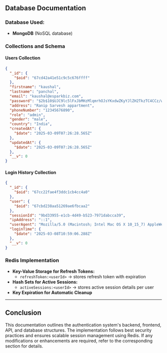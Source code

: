 ## Database Documentation

### **Database Used:**

- **MongoDB** (NoSQL database)

### **Collections and Schema**

#### **Users Collection**

```json
{
  "_id": {
    "$oid": "67cd42a41e51c9c5c676ffff"
  },
  "firstname": "kaushal",
  "lastname": "panchal",
  "email": "kaushal@esparkbiz.com",
  "password": "$2b$10$UJC9lc5lFxJbMHzMlqmrhOJsYKxdwZKyYJlZH2TkzTC4CCz/w4XgO",
  "address": "Ranip Sarvesh appartment",
  "phoneNumber": "12345676890",
  "role": "admin",
  "gender": "male",
  "country": "India",
  "createdAt": {
    "$date": "2025-03-09T07:26:28.565Z"
  },
  "updatedAt": {
    "$date": "2025-03-09T07:26:28.565Z"
  },
  "__v": 0
}
```

#### **Login History Collection**

```json
{
  "_id": {
    "$oid": "67cc22fae4f3ddc1cb4cc4a0"
  },
  "user": {
    "$oid": "67cbd238aa51269ae6fbcaa2"
  },
  "sessionId": "9bd33955-e1cb-4d49-b523-7971dabcca39",
  "ipAddress": "::1",
  "userAgent": "Mozilla/5.0 (Macintosh; Intel Mac OS X 10_15_7) AppleWebKit/537.36 (KHTML, like Gecko) Chrome/133.0.0.0 Safari/537.36",
  "loginTime": {
    "$date": "2025-03-08T10:59:06.288Z"
  },
  "__v": 0
}
```

### **Redis Implementation**

- **Key-Value Storage for Refresh Tokens:**
  - `refreshToken:<userId>` → stores refresh token with expiration
- **Hash Sets for Active Sessions:**
  - `activeSessions:<userId>` → stores active session details per user
- **Key Expiration for Automatic Cleanup**

---

## **Conclusion**

This documentation outlines the authentication system's backend, frontend, API, and database structures. The implementation follows best security practices and ensures scalable session management using Redis. If any modifications or enhancements are required, refer to the corresponding section for details.
